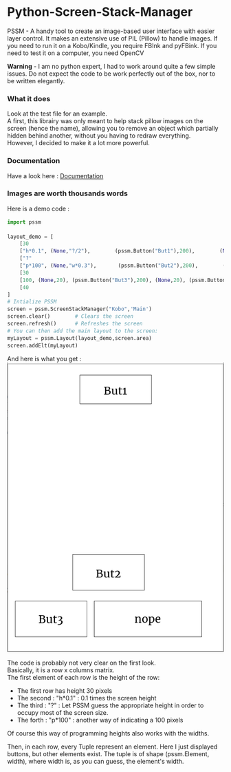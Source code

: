 # Python-Screen-Stack-Manager
PSSM - A handy tool to create an image-based user interface with easier layer control.
It makes an extensive use of PIL (Pillow) to handle images.
If you need to run it on a Kobo/Kindle, you require FBInk and pyFBink.
If you need to test it on a computer, you need OpenCV

**Warning** - I am no python expert, I had to work around quite a few simple issues. Do not expect the code to be work perfectly out of the box, nor to be written elegantly.

### What it does
Look at the test file for an example.  
A first, this librairy was only meant to help stack pillow images on the screen (hence the name), allowing you to remove an object which partially hidden behind another, without you having to redraw everything.  
However, I decided to make it a lot more powerful.  




### Documentation
Have a look here :
[Documentation](DOCS/HELP.md)

### Images are worth thousands words
Here is a demo code :
```Python
import pssm

layout_demo = [
    [30                                                                                         ],
    ["h*0.1", (None,"?/2"),        (pssm.Button("But1"),200),        (None,"?/2")               ],
    ["?"                                                                                        ],
    ["p*100", (None,"w*0.3"),       (pssm.Button("But2"),200),        (None,"w*0.3")            ],
    [30                                                                                         ],
    [100, (None,20), (pssm.Button("But3"),200), (None,20), (pssm.Button("nope"),300), (None,10) ],
    [40                                                                                         ]
]
# Intialize PSSM
screen = pssm.ScreenStackManager("Kobo",'Main')
screen.clear()        # Clears the screen
screen.refresh()      # Refreshes the screen
# You can then add the main layout to the screen:
myLayout = pssm.Layout(layout_demo,screen.area)
screen.addElt(myLayout)
```
And here is what you get :
![PSSMLayout](DOCS/PSSM_Layout.png)

The code is probably not very clear on the first look.  
Basically, it is a row x columns matrix.  
The first element of each row is the height of the row:  
- The first row has height 30 pixels
- The second : "h*0.1" :  0.1 times the screen height
- The third : "?" : Let PSSM guess the appropriate height in order to occupy most of the screen size.
- The forth : "p*100" : another way of indicating a 100 pixels

Of course this way of programming heights also works with the widths.  

Then, in each row, every Tuple represent an element. Here I just displayed buttons, but other elements exist. The tuple is of shape (pssm.Element, width), where width is, as you can guess, the element's width.
